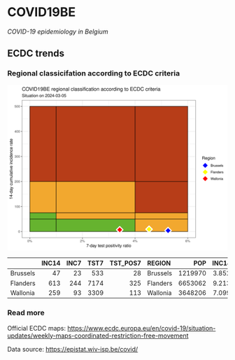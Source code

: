 
# COVID19BE

*COVID-19 epidemiology in Belgium*

## ECDC trends

### Regional classicifation according to ECDC criteria

![](COVID9BE-ecdc-trend.png)

|          | INC14 | INC7 | TST7 | TST\_POS7 | REGION   |     POP | INC14\_RT |       PR7 |          GR |
| :------- | ----: | ---: | ---: | --------: | :------- | ------: | --------: | --------: | ----------: |
| Brussels |    47 |   23 |  533 |        28 | Brussels | 1219970 |  3.852554 | 0.0525328 | \-0.0416667 |
| Flanders |   613 |  244 | 7174 |       325 | Flanders | 6653062 |  9.213803 | 0.0453025 | \-0.3387534 |
| Wallonia |   259 |   93 | 3309 |       113 | Wallonia | 3648206 |  7.099380 | 0.0341493 | \-0.4397590 |

### Read more

Official ECDC maps:
<https://www.ecdc.europa.eu/en/covid-19/situation-updates/weekly-maps-coordinated-restriction-free-movement>

Data source: <https://epistat.wiv-isp.be/covid/>
